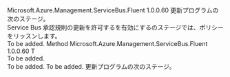 <Type Name="IWithListen&lt;T&gt;" FullName="Microsoft.Azure.Management.ServiceBus.Fluent.AuthorizationRule.Update.IWithListen&lt;T&gt;">
  <TypeSignature Language="C#" Value="public interface IWithListen&lt;T&gt;" />
  <TypeSignature Language="ILAsm" Value=".class public interface auto ansi abstract IWithListen`1&lt;T&gt;" />
  <TypeSignature Language="DocId" Value="T:Microsoft.Azure.Management.ServiceBus.Fluent.AuthorizationRule.Update.IWithListen`1" />
  <TypeSignature Language="VB.NET" Value="Public Interface IWithListen(Of T)" />
  <TypeSignature Language="F#" Value="type IWithListen&lt;'T&gt; = interface" />
  <AssemblyInfo>
    <AssemblyName>Microsoft.Azure.Management.ServiceBus.Fluent</AssemblyName>
    <AssemblyVersion>1.0.0.60</AssemblyVersion>
  </AssemblyInfo>
  <TypeParameters>
    <TypeParameter Name="T" />
  </TypeParameters>
  <Interfaces />
  <Docs>
    <typeparam name="T">更新プログラムの次のステージ。</typeparam>
    <summary>
            Service Bus 承認規則の更新を許可するを有効にするのステージでは、ポリシーをリッスンします。
            </summary>
    <remarks>To be added.</remarks>
  </Docs>
  <Members>
    <Member MemberName="WithListeningEnabled">
      <MemberSignature Language="C#" Value="public T WithListeningEnabled ();" />
      <MemberSignature Language="ILAsm" Value=".method public hidebysig newslot virtual instance !T WithListeningEnabled() cil managed" />
      <MemberSignature Language="DocId" Value="M:Microsoft.Azure.Management.ServiceBus.Fluent.AuthorizationRule.Update.IWithListen`1.WithListeningEnabled" />
      <MemberSignature Language="VB.NET" Value="Public Function WithListeningEnabled () As T" />
      <MemberSignature Language="F#" Value="abstract member WithListeningEnabled : unit -&gt; 'T" Usage="iWithListen.WithListeningEnabled " />
      <MemberType>Method</MemberType>
      <AssemblyInfo>
        <AssemblyName>Microsoft.Azure.Management.ServiceBus.Fluent</AssemblyName>
        <AssemblyVersion>1.0.0.60</AssemblyVersion>
      </AssemblyInfo>
      <ReturnValue>
        <ReturnType>T</ReturnType>
      </ReturnValue>
      <Parameters />
      <Docs>
        <summary>To be added.</summary>
        <returns>To be added.</returns>
        <remarks>To be added.</remarks>
        <return>更新プログラムの次のステージ。</return>
      </Docs>
    </Member>
  </Members>
</Type>